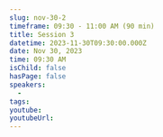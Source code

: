```yaml
---
slug: nov-30-2
timeframe: 09:30 - 11:00 AM (90 min)
title: Session 3
datetime: 2023-11-30T09:30:00.000Z
date: Nov 30, 2023
time: 09:30 AM
isChild: false
hasPage: false
speakers:
  -
tags:
youtube:
youtubeUrl:
---
```

